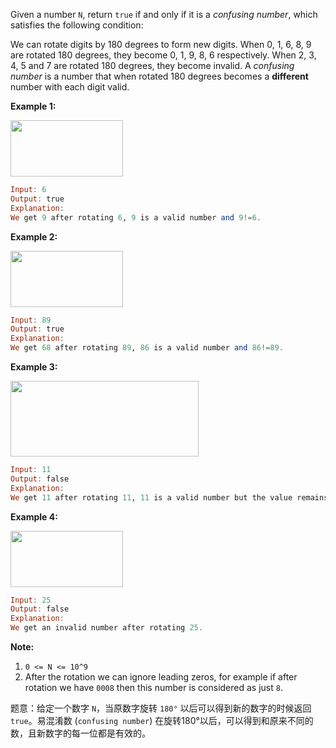 <p>Given a number <code>N</code>, return <code>true</code> if and only if it is a <em>confusing number</em>, which satisfies the following condition:</p>

<p>We can rotate digits by 180 degrees to form new digits. When 0, 1, 6, 8, 9 are rotated 180 degrees, they become 0, 1, 9, 8, 6 respectively. When 2, 3, 4, 5 and 7 are rotated 180 degrees, they become invalid. A <em>confusing number</em> is a number that when rotated 180 degrees becomes a <strong>different</strong> number with each digit valid.</p>


<p><strong>Example 1:</strong></p>

<p><img style="width: 180px; height: 90px;" src="https://assets.leetcode.com/uploads/2019/03/23/1268_1.png" alt=""></p>

```haskell
Input: 6
Output: true
Explanation: 
We get 9 after rotating 6, 9 is a valid number and 9!=6.
```

 
<p><strong>Example 2:</strong></p>

<p><img style="width: 180px; height: 90px;" src="https://assets.leetcode.com/uploads/2019/03/23/1268_2.png" alt=""></p>

```haskell
Input: 89
Output: true
Explanation: 
We get 68 after rotating 89, 86 is a valid number and 86!=89.
```

 
<p><strong>Example 3:</strong></p>

<p><img style="width: 301px; height: 121px;" src="https://assets.leetcode.com/uploads/2019/03/26/1268_3.png" alt=""></p>

```haskell
Input: 11
Output: false
Explanation: 
We get 11 after rotating 11, 11 is a valid number but the value remains the same, thus 11 is not a confusing number.
```
 
<p><strong>Example 4:</strong></p>

<p><img style="width: 180px; height: 90px;" src="https://assets.leetcode.com/uploads/2019/03/23/1268_4.png" alt=""></p>

```haskell
Input: 25
Output: false
Explanation: 
We get an invalid number after rotating 25.
```

 
<p><strong>Note:</strong></p>

<ol>
	<li><code>0 &lt;= N &lt;= 10^9</code></li>
	<li>After the rotation we can ignore leading zeros, for example if after rotation we have <code>0008</code>&nbsp;then this number is considered as just <code>8</code>.</li>
</ol>


题意：给定一个数字 `N`，当原数字旋转 `180°` 以后可以得到新的数字的时候返回 `true`。易混淆数 (`confusing number`) 在旋转180°以后，可以得到和原来不同的数，且新数字的每一位都是有效的。
 
